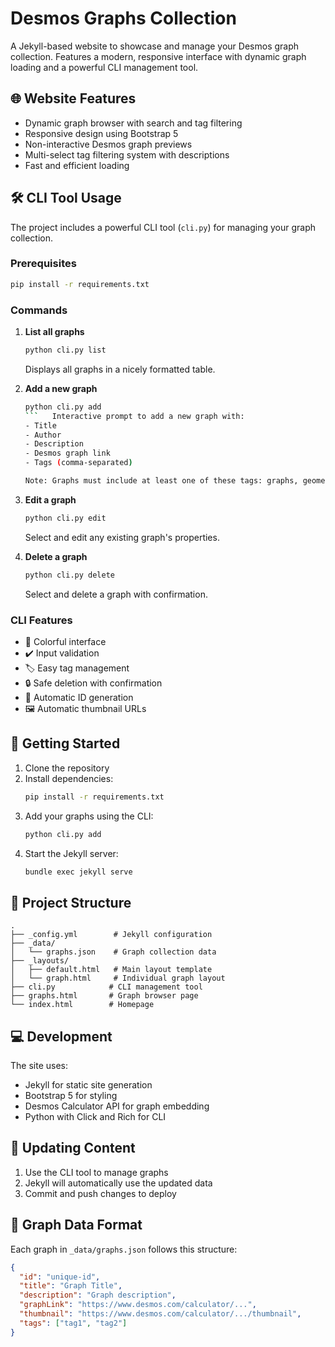 # Desmos Graphs Collection

A Jekyll-based website to showcase and manage your Desmos graph collection. Features a modern, responsive interface with dynamic graph loading and a powerful CLI management tool.

## 🌐 Website Features

- Dynamic graph browser with search and tag filtering
- Responsive design using Bootstrap 5
- Non-interactive Desmos graph previews
- Multi-select tag filtering system with descriptions
- Fast and efficient loading

## 🛠️ CLI Tool Usage

The project includes a powerful CLI tool (`cli.py`) for managing your graph collection.

### Prerequisites

```bash
pip install -r requirements.txt
```

### Commands

1. **List all graphs**
   ```bash
   python cli.py list
   ```
   Displays all graphs in a nicely formatted table.

2. **Add a new graph**
   ```bash
   python cli.py add
   ```   Interactive prompt to add a new graph with:
   - Title
   - Author
   - Description
   - Desmos graph link
   - Tags (comma-separated)
   
   Note: Graphs must include at least one of these tags: graphs, geometry, or 3d

3. **Edit a graph**
   ```bash
   python cli.py edit
   ```
   Select and edit any existing graph's properties.

4. **Delete a graph**
   ```bash
   python cli.py delete
   ```
   Select and delete a graph with confirmation.

### CLI Features

- 🎨 Colorful interface
- ✔️ Input validation
- 🏷️ Easy tag management
- 🔒 Safe deletion with confirmation
- 📝 Automatic ID generation
- 🖼️ Automatic thumbnail URLs

## 🚀 Getting Started

1. Clone the repository
2. Install dependencies:
   ```bash
   pip install -r requirements.txt
   ```
3. Add your graphs using the CLI:
   ```bash
   python cli.py add
   ```
4. Start the Jekyll server:
   ```bash
   bundle exec jekyll serve
   ```

## 📁 Project Structure

```
.
├── _config.yml        # Jekyll configuration
├── _data/
│   └── graphs.json    # Graph collection data
├── _layouts/
│   ├── default.html   # Main layout template
│   └── graph.html     # Individual graph layout
├── cli.py            # CLI management tool
├── graphs.html       # Graph browser page
└── index.html        # Homepage
```

## 💻 Development

The site uses:
- Jekyll for static site generation
- Bootstrap 5 for styling
- Desmos Calculator API for graph embedding
- Python with Click and Rich for CLI

## 🔄 Updating Content

1. Use the CLI tool to manage graphs
2. Jekyll will automatically use the updated data
3. Commit and push changes to deploy

## 📝 Graph Data Format

Each graph in `_data/graphs.json` follows this structure:

```json
{
  "id": "unique-id",
  "title": "Graph Title",
  "description": "Graph description",
  "graphLink": "https://www.desmos.com/calculator/...",
  "thumbnail": "https://www.desmos.com/calculator/.../thumbnail",
  "tags": ["tag1", "tag2"]
}
```

